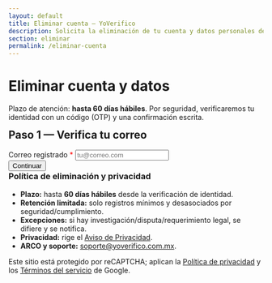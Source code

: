 ```yaml
---
layout: default
title: Eliminar cuenta — YoVerifico
description: Solicita la eliminación de tu cuenta y datos personales de YoVerifico.
section: eliminar
permalink: /eliminar-cuenta
---
```


<style>
  .hide { display: none !important; }
  .ok{color:#0f766e}.err{color:#b91c1c}
</style>

<main class="container" style="max-width:760px">
  <h1>Eliminar cuenta y datos</h1>
  <p class="muted">Plazo de atención: <strong>hasta 60 días hábiles</strong>. Por seguridad, verificaremos tu identidad con un código (OTP) y una confirmación escrita.</p>

  <section id="step1" class="card">
    <h2 style="margin-top:0">Paso 1 — Verifica tu correo</h2>
    <div class="field">
      <label for="email">Correo registrado <span style="color:red">*</span></label>
      <input id="email" type="email" placeholder="tu@correo.com" autocomplete="email" required />
    </div>
    <div class="actions">
      <button id="btnStep1">Continuar</button>
      <span id="status1" role="status" aria-live="polite"></span>
    </div>
  </section>

  <section id="step2" class="card hide">
    <h2 style="margin-top:0">Paso 2 — Verifica el código</h2>
    <p class="muted">Enviamos un código (OTP) a tu correo. Revisa tu bandeja.</p>
    <div class="field">
      <label for="otp">Código recibido (OTP) <span style="color:red">*</span></label>
      <input id="otp" type="text" inputmode="numeric" placeholder="Ingresa el código" />
    </div>
    <div class="actions">
      <button id="btnStep2">Validar código</button>
      <span id="status2" role="status" aria-live="polite"></span>
    </div>
  </section>

  <section id="step3" class="card hide">
    <h2 style="margin-top:0">Paso 3 — Confirmación final</h2>
    <p>Escribe exactamente la siguiente frase para confirmar:</p>
    <p class="helper" id="confirmPhrasePreview" style="background:#F1F5F9;border:1px solid #E5E7EB;padding:8px;border-radius:8px"></p>

    <div class="field">
      <label for="confirmPhrase">Frase de confirmación <span style="color:red">*</span></label>
      <input id="confirmPhrase" type="text" placeholder="Escribe la frase exacta" />
    </div>

    <div class="field">
      <input id="consent" type="checkbox" />
      <label for="consent">Confirmo que deseo eliminar de forma permanente mi cuenta y datos asociados.</label>
    </div>

    <div class="actions">
      <button id="btnStep3">Confirmar eliminación</button>
      <span id="status3" role="status" aria-live="polite"></span>
    </div>
  </section>

  <section id="done" class="card hide">
    <h2 style="margin-top:0">Listo</h2>
    <p class="ok"><strong>Tu cuenta ha sido eliminada satisfactoriamente.</strong></p>
    <p class="legal">
      Conservaremos registros mínimos y desasociados por motivos de seguridad/cumplimiento, conforme a nuestro
      <a href="/politicas-privacidad">Aviso de Privacidad</a>. Si requieres soporte adicional, escribe a
      <a href="mailto:soporte@yoverifico.com.mx">soporte@yoverifico.com.mx</a>.
    </p>
  </section>

  <section class="card">
    <h3 style="margin-top:0">Política de eliminación y privacidad</h3>
    <ul>
      <li><strong>Plazo:</strong> hasta <strong>60 días hábiles</strong> desde la verificación de identidad.</li>
      <li><strong>Retención limitada:</strong> solo registros mínimos y desasociados por seguridad/cumplimiento.</li>
      <li><strong>Excepciones:</strong> si hay investigación/disputa/requerimiento legal, se difiere y se notifica.</li>
      <li><strong>Privacidad:</strong> rige el <a href="/politicas-privacidad">Aviso de Privacidad</a>.</li>
      <li><strong>ARCO y soporte:</strong> <a href="mailto:soporte@yoverifico.com.mx">soporte@yoverifico.com.mx</a>.</li>
    </ul>
    <p class="helper">Este sitio está protegido por reCAPTCHA; aplican la
      <a href="https://policies.google.com/privacy" target="_blank" rel="noopener">Política de privacidad</a> y los
      <a href="https://policies.google.com/terms" target="_blank" rel="noopener">Términos del servicio</a> de Google.</p>
  </section>
</main>

<script src="https://www.google.com/recaptcha/api.js?onload=onRecaptchaLoad&render=explicit" async defer></script>

<div id="recaptcha-anchor" style="display:none;"></div>


<script>
(function(){
  const API_BASE = 'https://api.yoverifico.com.mx';
  // 🚨 REEMPLAZAR CON TU CLAVE PUBLICA V2 (la que empieza con 6L...)
  const SITE_KEY_V2 = 'TU_CLAVE_PUBLICA_V2'; 

  const $ = s => document.querySelector(s);
  const show = (s,on=true)=>{const n=$(s); if(n) n.classList.toggle('hide', !on);};
  const disable = (s,on=true)=>{const n=$(s); if(n) n.disabled=on;};
  const txt = (s,m,ok)=>{const n=$(s); if(!n) return; n.textContent=m||''; n.className = ok===undefined ? '' : (ok?'ok':'err');};
  const scrollTo = (s)=>{ const n=$(s); if(n) n.scrollIntoView({behavior:'smooth', block:'start'}); };

  let correoCache='', ticketCache='';
  const phraseFor = (e)=>`Confirmo que deseo eliminar la cuenta ${e}`;
  const updatePhrasePreview=()=>{$('#confirmPhrasePreview').textContent=phraseFor(correoCache);};

  // 🔑 VARIABLES GLOBALES PARA V2 INVISIBLE
  let recaptchaWidgetId;
  let recaptchaResolve;

  window.onRecaptchaLoad = function() {
    // Renderiza el widget V2 INVISIBLE. Solo se dispara cuando ejecutamos.
    if(window.grecaptcha) {
      recaptchaWidgetId = grecaptcha.render('recaptcha-anchor', {
        'sitekey': SITE_KEY_V2,
        'size': 'invisible',
        'callback': function(token) {
          if (recaptchaResolve) {
            recaptchaResolve(token);
            recaptchaResolve = null;
            grecaptcha.reset(recaptchaWidgetId); // Resetea inmediatamente después de obtener el token
          }
        },
        'expired-callback': function() {
          if (recaptchaResolve) {
            recaptchaResolve(null);
            recaptchaResolve = null;
          }
          grecaptcha.reset(recaptchaWidgetId);
        }
      });
    }
  };


  /** * Función adaptada de V3 a V2 Invisible.
   * Ejecuta el desafío; si Google lo considera sospechoso, muestra el pop-up de la casilla V2.
   * @returns {Promise<string|null>} El token o null.
   */
  function v2() {
    return new Promise((res, rej) => {
      if(!window.grecaptcha) return rej(new Error('reCAPTCHA no cargó'));
      if(!recaptchaWidgetId) return rej(new Error('reCAPTCHA no renderizado'));
      
      recaptchaResolve = res;
      grecaptcha.execute(recaptchaWidgetId); // Dispara la verificación
    });
  }
  // ------------------------------------


  // 1) EXISTE CORREO (respeta anti-enumeración y acción esperada)
  $('#btnStep1').addEventListener('click', async ()=>{
    const correo = $('#email').value.trim().toLowerCase();
    if(!correo){ txt('#status1','Ingresa tu correo.', false); return; }
    disable('#btnStep1', true); txt('#status1','Verificando correo…', true);

    try{
      // 🔑 CAPTCHA V2: Ejecutamos el desafío (puede ser invisible o modal)
      const captchaToken = await v2(); 
      if (!captchaToken) {
        txt('#status1','Verificación de seguridad fallida. Intenta de nuevo.', false);
        return;
      }
      
      // La acción 'pwd_recovery_check' en el backend ya no será verificada, 
      // solo se valida que el token sea exitoso (V2).
      const r1 = await fetch(`${API_BASE}/api/auth/existe-correo`, {
        method:'POST',
        headers:{'Content-Type':'application/json'},
        body: JSON.stringify({ correo, captchaToken })
      });

      let d1 = {};
      try { d1 = await r1.clone().json(); } catch { d1 = { raw: await r1.text().catch(()=>null) }; }
      console.log('EXISTE status', r1.status, 'body', d1);

      if (r1.status !== 200) {
        const serverMsg = d1.message || d1.msg || (typeof d1 === 'string' ? d1 : null);
        txt('#status1', serverMsg || `No se pudo verificar el correo (HTTP ${r1.status}).`, false);
        return;
      }

      const enumHidden = d1.ok === true && typeof d1.existe === 'undefined';
      const existe = d1.existe === true || d1.existe === 'true';

      if (!enumHidden && !existe) {
        txt('#status1','No existe un usuario registrado con ese correo.', false);
        return;
      }

      // 2a) SOLICITAR OTP — acción: acc_delete_request
      txt('#status1','Enviando código…', true);
      
      // 🔑 CAPTCHA V2: Segundo desafío para evitar flooding
      const captcha2 = await v2();
      if (!captcha2) {
        txt('#status1','Verificación de seguridad fallida. Intenta de nuevo.', false);
        return;
      }

      const r2 = await fetch(`${API_BASE}/api/usuario/account/delete/otp/request`, {
        method:'POST',
        headers:{'Content-Type':'application/json'},
        body: JSON.stringify({ correo, captchaToken: captcha2 })
      });

      let d2 = {};
      try { d2 = await r2.clone().json(); } catch { d2 = { raw: await r2.text().catch(()=>null) }; }
      console.log('OTP REQUEST status', r2.status, 'body', d2);

      if (!(r2.status >= 200 && r2.status < 300 && (d2.ok === true || d2.ok === 'true'))) {
        throw new Error(d2.message || d2.msg || 'No se pudo enviar el código.');
      }

      correoCache = correo; updatePhrasePreview();
      txt('#status1','Código enviado. Revisa tu bandeja.', true);
      show('#step2', true); show('#step1', false); scrollTo('#step2');

    } catch(e){
      console.error('Paso1', e);
      txt('#status1', e.message || 'No se pudo procesar tu solicitud.', false);
    } finally{
      disable('#btnStep1', false);
    }
  });

  // 2b) OTP VERIFY — acción: acc_delete_verify
  $('#btnStep2').addEventListener('click', async ()=>{
    const codigo = $('#otp').value.trim();
    if(!codigo){ txt('#status2','Ingresa el código OTP.', false); return; }
    disable('#btnStep2', true); txt('#status2','Validando código…', true);
    try{
      // 🔑 CAPTCHA V2: Tercer desafío
      const captchaToken = await v2();
      if (!captchaToken) {
        txt('#status2','Verificación de seguridad fallida. Intenta de nuevo.', false);
        return;
      }

      const resp = await fetch(`${API_BASE}/api/usuario/account/delete/otp/verify`,{
        method:'POST',
        headers:{'Content-Type':'application/json'},
        body: JSON.stringify({ correo: correoCache, codigo, captchaToken })
      });
      let data = {};
      try { data = await resp.clone().json(); } catch { data = { raw: await resp.text().catch(()=>null) }; }
      console.log('OTP VERIFY status', resp.status, 'body', data);

      if(!(resp.status >= 200 && resp.status < 300 && data.ticket)){
        throw new Error(data.message || data.msg || 'Código inválido o expirado');
      }
      ticketCache = data.ticket;
      txt('#status2','Código verificado.', true);
      show('#step3', true); show('#step2', false); scrollTo('#step3');
    }catch(e){
      console.error('Paso2', e);
      txt('#status2', e.message || 'No se pudo verificar el código.', false);
    }finally{
      disable('#btnStep2', false);
    }
  });

  // 3) CONFIRM
  $('#btnStep3').addEventListener('click', async ()=>{
    const must = phraseFor(correoCache);
    const phrase = $('#confirmPhrase').value.trim();
    if(phrase !== must){ txt('#status3','La frase no coincide exactamente.', false); return; }
    if(!$('#consent').checked){ txt('#status3','Debes marcar el consentimiento.', false); return; }
    if(!ticketCache){ txt('#status3','No hay ticket válido.', false); return; }

    disable('#btnStep3', true); txt('#status3','Confirmando…', true);
    try{
      // 🔑 CAPTCHA V2: Cuarto desafío antes de la eliminación final
      const captchaToken = await v2();
      if (!captchaToken) {
        txt('#status3','Verificación de seguridad fallida. Intenta de nuevo.', false);
        return;
      }
      
      const resp = await fetch(`${API_BASE}/api/usuario/account/delete/confirm`,{
        method:'POST', 
        headers:{'Content-Type':'application/json'},
        // 🔑 Enviamos el token V2 en la confirmación final
        body: JSON.stringify({ ticket: ticketCache, captchaToken: captchaToken }) 
      });
      
      let data = {};
      try { data = await resp.clone().json(); } catch { data = { raw: await resp.text().catch(()=>null) }; }
      console.log('CONFIRM status', resp.status, 'body', data);

      if(!(resp.status >= 200 && resp.status < 300 && (data.ok === true || data.ok === 'true'))){
        throw new Error(data.message || data.msg || 'Error al confirmar');
      }
      show('#step1', false); show('#step2', false); show('#step3', false); show('#done', true); scrollTo('#done');
    }catch(e){
      console.error('Paso3', e);
      txt('#status3', e.message || 'No se pudo confirmar la solicitud.', false);
    }finally{
      disable('#btnStep3', false);
    }
  });
})();
</script>